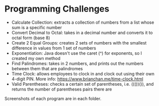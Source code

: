 ﻿# Programming Challenges
* Calculate Collection: extracts a collection of numbers from a list whose sum is a specific number
* Convert Decimal to Octal: takes in a decimal number and converts it to octal form (base 8)
* Create 2 Equal Groups: creates 2 sets of numbers with the smallest difference in values from 1 set of numbers
* Exponentiation: Java doesn't use the caret (^) for exponents, so I created my own method
* Find Palindromes: takes in 2 numbers, and prints out the numbers between them that are palindromes
* Time Clock: allows employees to clock in and clock out using their own 4-digit PIN. More info: https://www.brianchan.me/time-clock.html
* Valid Parentheses: checks a certain set of parentheses, i.e. ((())()), and returns the number of parentheses pairs there are

Screenshots of each program are in each folder.
